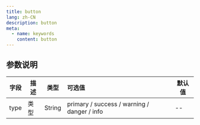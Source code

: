 ```yaml
---
title: button
lang: zh-CN
description: button
meta:
  - name: keywords
    content: button
---
```


## 参数说明 ##

|字段|描述|类型|可选值|默认值|
|----|----|----|:----|----|
|type|类型|String|primary / success / warning / danger / info|--|

<button-html/>
